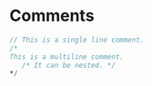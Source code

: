 # Comments

```v
// This is a single line comment.
/*
This is a multiline comment.
   /* It can be nested. */
*/
```
